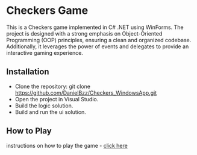 # Checkers Game
This is a Checkers game implemented in C# .NET using WinForms.
The project is designed with a strong emphasis on Object-Oriented Programming (OOP) principles, ensuring a clean and organized codebase. Additionally, 
it leverages the power of events and delegates to provide an interactive gaming experience.

## Installation
- Clone the repository:  git clone https://github.com/DanielBzz/Checkers_WindowsApp.git
- Open the project in Visual Studio.
- Build the logic solution.
- Build and run the ui solution.
## How to Play
instructions on how to play the game - [click here](https://www.usatoday.com/story/graphics/2023/01/23/how-to-play-checkers-rules-strategy/10795787002/)
